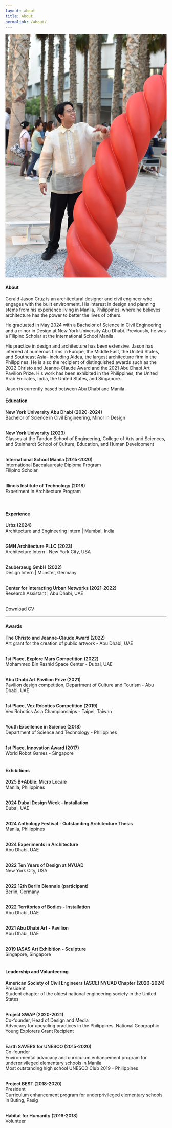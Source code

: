 ```yaml
---
layout: about
title: About
permalink: /about/
---
```


<div class="content-row">
  <div class="content-col" style="flex: 1 1 0;">
    <img src="/assets/images/about/about-image.jpeg" alt="Gerald Jason Cruz">
  </div>
  
  <div class="content-col" style="flex: 1 1 0;">
  <h4> About </h4>
    <p>
	Gerald Jason Cruz is an architectural designer and civil engineer who engages with the built environment. His interest in design and planning stems from his experience living in Manila, Philippines, where he believes architecture has the power to better the lives of others. </p>
	<p>
	He graduated in May 2024 with a Bachelor of Science in Civil Engineering and a minor in Design at New York University Abu Dhabi. Previously, he was a Filipino Scholar at the International School Manila. </p>
	<p>
	His practice in design and architecture has been extensive. Jason has interned at numerous firms in Europe, the Middle East, the United States, and Southeast Asia– including Aidea, the largest architecture firm in the Philippines. He is also the recipient of distinguished awards such as the 2022 Christo and Jeanne-Claude Award and the 2021 Abu Dhabi Art Pavilion Prize. His work has been exhibited in the Philippines, the United Arab Emirates, India, the United States, and Singapore.    </p>
  <p> Jason is currently based between Abu Dhabi and Manila. </p>
  </div>

  <div class="content-col" style="flex: 1 1 0;">
  <h4> Education </h4>
  
  <span style="font-weight:600;">New York University Abu Dhabi (2020-2024)</span> <br> 
  Bachelor of Science in Civil Engineering, Minor in Design <br> <br>
  
  <span style="font-weight:600;"> New York University (2023) </span> <br>
  Classes at the Tandon School of Engineering, College of Arts and Sciences, and Steinhardt School of Culture, Education, and Human Development <br> <br>

  <span style="font-weight:600;"> International School Manila (2015-2020) </span> <br>
  International Baccalaureate Diploma Program <br>
  Filipino Scholar <br> <br>

  <span style="font-weight:600;"> Illinois Institute of Technology (2018) </span> <br>
  Experiment in Architecture Program <br> <br> <br>

  <h4> Experience </h4>
 
  <span style="font-weight:600;"> Urbz (2024) </span> <br> 
  Architecture and Engineering Intern | Mumbai, India <br> <br>
  
  <span style="font-weight:600;"> GMH Architecture PLLC (2023) </span> <br>
  Architecture Intern | New York City, USA <br> <br>

  <span style="font-weight:600;"> Zauberzeug GmbH (2022) </span> <br>
  Design Intern | Münster, Germany <br> <br>

  <span style="font-weight:600;"> Center for Interacting Urban Networks (2021-2022) </span> <br>
  Research Assistant | Abu Dhabi, UAE <br> <br>

  <a class="internal-link" href="/assets/cv/202507 Gerald Jason Cruz CV.pdf" download>Download CV</a>

  </div>
</div>


<hr style="border: none; border-top: 1px solid #e0e0e0; margin: 16px 0;">

<div class="content-row">
  <div class="content-col" style="flex: 1 1 0;">
    <h4> Awards </h4>
    <span style="font-weight:600;">The Christo and Jeanne-Claude Award (2022)</span> <br> 
    Art grant for the creation of public artwork - Abu Dhabi, UAE <br> <br>
  
  <span style="font-weight:600;"> 1st Place, Explore Mars Competition (2022) </span> <br>
    Mohammed Bin Rashid Space Center - Dubai, UAE <br> <br>

  <span style="font-weight:600;"> Abu Dhabi Art Pavilion Prize (2021) </span> <br>
    Pavilion design competition, Department of Culture and Tourism - Abu Dhabi, UAE <br> <br>

  <span style="font-weight:600;"> 1st Place, Vex Robotics Competition (2019) </span> <br>
   Vex Robotics Asia Championships - Taipei, Taiwan <br> <br>

   <span style="font-weight:600;"> Youth Excellence in Science (2018) </span> <br>
   Department of Science and Technology - Philippines <br> <br>

   <span style="font-weight:600;"> 1st Place, Innovation Award (2017) </span> <br>
   World Robot Games - Singapore <br> <br>

  </div>
  
  <div class="content-col" style="flex: 1 1 0;">
  <h4> Exhibitions </h4>
   <span style="font-weight:600;">2025 B+Abble: Micro Locale</span> <br> 
    Manila, Philippines <br> <br>
  
  <span style="font-weight:600;"> 2024 Dubai Design Week - Installation </span> <br>
    Dubai, UAE <br> <br>

  <span style="font-weight:600;"> 2024 Anthology Festival - Outstanding Architecture Thesis </span> <br>
    Manila, Philippines <br> <br>

  <span style="font-weight:600;"> 2024 Experiments in Architecture </span> <br>
   Abu Dhabi, UAE <br> <br>

   <span style="font-weight:600;"> 2022 Ten Years of Design at NYUAD </span> <br>
   New York City, USA <br> <br>

   <span style="font-weight:600;"> 2022 12th Berlin Biennale (participant) </span> <br>
   Berlin, Germany <br> <br>

  <span style="font-weight:600;"> 2022 Territories of Bodies - Installation </span> <br>
   Abu Dhabi, UAE <br> <br>

   <span style="font-weight:600;"> 2021 Abu Dhabi Art - Pavilion </span> <br>
   Abu Dhabi, UAE <br> <br>

   <span style="font-weight:600;"> 2019 IASAS Art Exhibition - Sculpture </span> <br>
   Singapore, Singapore <br> <br>
  </div>

  <div class="content-col" style="flex: 1 1 0;">
  <h4> Leadership and Volunteering  </h4>
 
  <span style="font-weight:600;"> American Society of Civil Engineers (ASCE) NYUAD Chapter (2020-2024) </span> <br> 
  President <br> Student chapter of the oldest national engineering society in the United States <br> <br>
  
  <span style="font-weight:600;"> Project SWAP (2020-2021) </span> <br>
  Co-founder, Head of Design and Media <br> Advocacy for upcycling practices in the Philippines. National Geographic Young Explorers Grant Recipient
 <br> <br>

  <span style="font-weight:600;"> Earth SAVERS for UNESCO (2015-2020) </span> <br>
  Co-founder <br> Environmental advocacy and curriculum enhancement program for underprivileged elementary schools in Manila <br>
Most outstanding high school UNESCO Club 2019 - Philippines <br> <br>

  <span style="font-weight:600;"> Project BEST (2018-2020) </span> <br>
  President <br> Curriculum enhancement program for underprivileged elementary schools in Buting, Pasig <br> <br>

  <span style="font-weight:600;"> Habitat for Humanity (2016-2018) </span> <br>
  Volunteer <br> <br>

  </div>
</div>

